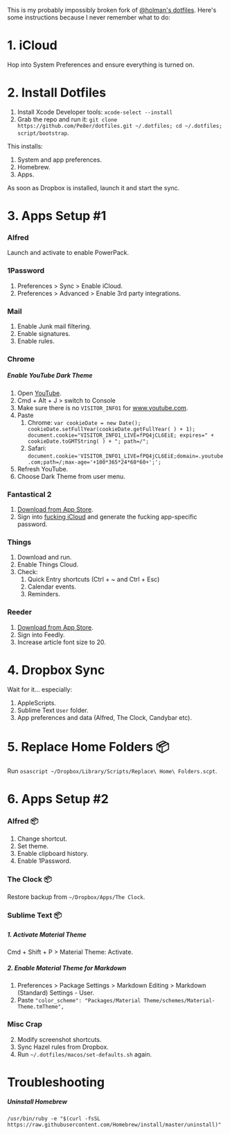 This is my probably impossibly broken fork of [@holman's dotfiles](https://github.com/holman/dotfiles). Here's some instructions because I never remember what to do:

# 1. iCloud

Hop into System Preferences and ensure everything is turned on.

# 2. Install Dotfiles

1. Install Xcode Developer tools: `xcode-select --install`
1. Grab the repo and run it: `git clone https://github.com/Pe8er/dotfiles.git ~/.dotfiles; cd ~/.dotfiles; script/bootstrap`.

This installs:

1. System and app preferences.
1. Homebrew.
1. Apps.

As soon as Dropbox is installed, launch it and start the sync.

# 3. Apps Setup #1

### Alfred

Launch and activate to enable PowerPack.

### 1Password

1. Preferences > Sync > Enable iCloud.
2. Preferences > Advanced > Enable 3rd party integrations.

### Mail

1. Enable Junk mail filtering.
2. Enable signatures.
3. Enable rules.

### Chrome

##### Enable YouTube Dark Theme

1. Open [YouTube](www.youtube.com).
2. Cmd + Alt + J > switch to Console
3. Make sure there is no `VISITOR_INFO1` for www.youtube.com.
3. Paste
    1. Chrome: `var cookieDate = new Date();
cookieDate.setFullYear(cookieDate.getFullYear( ) + 1);
document.cookie="VISITOR_INFO1_LIVE=fPQ4jCL6EiE; expires=" + cookieDate.toGMTString( ) + "; path=/";`
    1. Safari: `document.cookie='VISITOR_INFO1_LIVE=fPQ4jCL6EiE;domain=.youtube.com;path=/;max-age='+100*365*24*60*60+';';`
3. Refresh YouTube.
4. Choose Dark Theme from user menu.

### Fantastical 2

1. [Download from App Store](https://itunes.apple.com/us/app/fantastical-2-calendar-and-reminders/id975937182?mt=12).
2. Sign into [fucking iCloud](https://appleid.apple.com/) and generate the fucking app-specific password.

### Things

1. Download and run.
2. Enable Things Cloud.
3. Check:
    1. Quick Entry shortcuts (Ctrl + ~ and Ctrl + Esc)
    2. Calendar events.
    3. Reminders.

### Reeder

1. [Download from App Store](https://itunes.apple.com/us/app/reeder-3/id880001334?mt=12).
2. Sign into Feedly.
3. Increase article font size to 20.

# 4. Dropbox Sync

Wait for it… especially:

1. AppleScripts.
2. Sublime Text `User` folder.
3. App preferences and data (Alfred, The Clock, Candybar etc).

# 5. Replace Home Folders 📦

Run `osascript ~/Dropbox/Library/Scripts/Replace\ Home\ Folders.scpt`.

# 6. Apps Setup #2
 
### Alfred 📦

1. Change shortcut.
2. Set theme.
3. Enable clipboard history.
4. Enable 1Password.
 
### The Clock 📦

Restore backup from `~/Dropbox/Apps/The Clock`.

### Sublime Text 📦

##### 1. Activate Material Theme

Cmd + Shift + P > Material Theme: Activate.

##### 2. Enable Material Theme for Markdown
    
1. Preferences > Package Settings > Markdown Editing > Markdown (Standard) Settings - User.
2. Paste `"color_scheme": "Packages/Material Theme/schemes/Material-Theme.tmTheme",`

### Misc Crap

2. Modify screenshot shortcuts.
3. Sync Hazel rules from Dropbox.
4. Run `~/.dotfiles/macos/set-defaults.sh` again.

# Troubleshooting

##### Uninstall Homebrew

`/usr/bin/ruby -e "$(curl -fsSL https://raw.githubusercontent.com/Homebrew/install/master/uninstall)"`